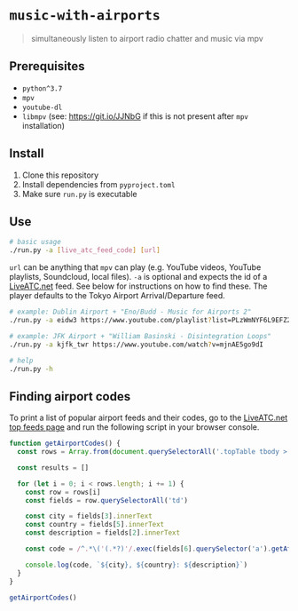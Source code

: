 # `music-with-airports`

> simultaneously listen to airport radio chatter and music via mpv

## Prerequisites

* `python^3.7`
* `mpv`
* `youtube-dl`
* `libmpv` (see: https://git.io/JJNbG if this is not present after `mpv` installation)

## Install

1. Clone this repository
2. Install dependencies from `pyproject.toml`
3. Make sure `run.py` is executable

## Use

```sh
# basic usage
./run.py -a [live_atc_feed_code] [url]
```
`url` can be anything that `mpv` can play (e.g. YouTube videos, YouTube playlists, Soundcloud, local files). `-a` is optional and expects the id of a [LiveATC.net](liveatc.net/) feed. See below for instructions on how to find these. The player defaults to the Tokyo Airport Arrival/Departure feed.

```sh
# example: Dublin Airport + "Eno/Budd - Music for Airports 2"
./run.py -a eidw3 https://www.youtube.com/playlist?list=PLzWmNYF6L9EFZ27Gu-0cky-sAFjSEWqN3
```

```sh
# example: JFK Airport + "William Basinski - Disintegration Loops"
./run.py -a kjfk_twr https://www.youtube.com/watch?v=mjnAE5go9dI
```

```sh
# help
./run.py -h
```

## Finding airport codes

To print a list of popular airport feeds and their codes, go to the [LiveATC.net top feeds page](https://www.liveatc.net/topfeeds.php) and run the following script in your browser console.

```js
function getAirportCodes() {
  const rows = Array.from(document.querySelectorAll('.topTable tbody > tr:not(:first-child'))

  const results = []

  for (let i = 0; i < rows.length; i += 1) {
    const row = rows[i]
    const fields = row.querySelectorAll('td')

    const city = fields[3].innerText
    const country = fields[5].innerText
    const description = fields[2].innerText

    const code = /^.*\('(.*?)'/.exec(fields[6].querySelector('a').getAttribute('onclick'))[1]

    console.log(code, `${city}, ${country}: ${description}`)
  }
}

getAirportCodes()
```
